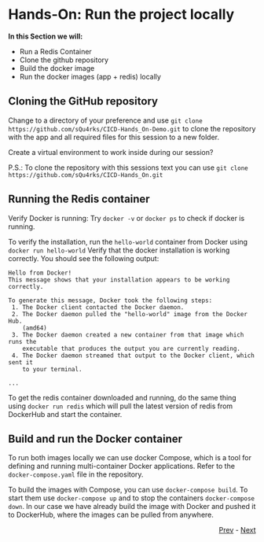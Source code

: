 # Hands-On: Run the project locally

**In this Section we will:**
* Run a Redis Container
* Clone the github repository
* Build the docker image
* Run the docker images (app + redis) locally

## Cloning the GitHub repository

Change to a directory of your preference and use `git clone https://github.com/sQu4rks/CICD-Hands_On-Demo.git`  to clone the repository with the app and all required files for this session to a new folder.

Create a virtual environment to work inside during our session?

P.S.: To clone the repository with this sessions text you can use `git clone https://github.com/sQu4rks/CICD-Hands_On.git`

## Running the Redis container

Verify Docker is running:
Try `docker -v` or `docker ps` to check if docker is running.

To verify the installation, run the `hello-world` container from Docker using `docker run hello-world`
Verify that the docker installation is working correctly. You should see the following output:

```
Hello from Docker!
This message shows that your installation appears to be working correctly.

To generate this message, Docker took the following steps:
 1. The Docker client contacted the Docker daemon.
 2. The Docker daemon pulled the "hello-world" image from the Docker Hub.
    (amd64)
 3. The Docker daemon created a new container from that image which runs the
    executable that produces the output you are currently reading.
 4. The Docker daemon streamed that output to the Docker client, which sent it
    to your terminal.

...
```

To get the redis container downloaded and running, do the same thing using `docker run redis` which will pull the latest version of redis from DockerHub and start the container.

## Build and run the Docker container

To run both images locally we can use docker Compose, which is a tool for defining and running multi-container Docker applications. Refer to the `docker-compose.yaml` file in the repository. 

To build the images with Compose, you can use `docker-compose build`. To start them use `docker-compose up` and to stop the containers `docker-compose down`. In our case we have already build the image with Docker and pushed it to DockerHub, where the images can be pulled from anywhere.



<div align="right">
   
   [Prev](02_intro-to-code.md) - [Next](04_run-project.md)
</div>